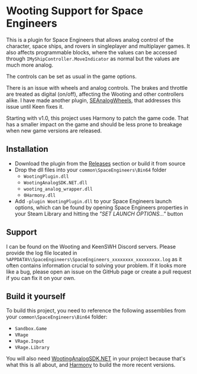 # Wooting Support for Space Engineers

This is a plugin for Space Engineers that allows analog control of the character, space ships, and rovers in singleplayer and multiplayer games. It also affects programmable blocks, where the values can be accessed through `IMyShipController.MoveIndicator` as normal but the values are much more analog.

The controls can be set as usual in the game options.

There is an issue with wheels and analog controls. The brakes and throttle are treated as digital (on/off), affecting the Wooting and other controllers alike. I have made another plugin, [SEAnalogWheels](https://github.com/Garbius/SEAnalogWheels), that addresses this issue until Keen fixes it.

Starting with v1.0, this project uses Harmony to patch the game code. That has a smaller impact on the game and should be less prone to breakage when new game versions are released.


## Installation

* Download the plugin from the [Releases](https://github.com/Garbius/WootingPlugin/releases) section or build it from source
* Drop the dll files into your `common\SpaceEngineers\Bin64` folder
  * `WootingPlugin.dll`
  * `WootingAnalogSDK.NET.dll`
  * `wooting_analog_wrapper.dll`
  * `0Harmony.dll`
* Add `-plugin WootingPlugin.dll` to your Space Engineers launch options, which can be found by opening Space Engineers properties in your Steam Library and hitting the _"SET LAUNCH OPTIONS..."_ button


## Support

I can be found on the Wooting and KeenSWH Discord servers. Please provide the log file located in `%APPDATA%\SpaceEngineers\SpaceEngineers_xxxxxxxx_xxxxxxxxx.log` as it often contains information crucial to solving your problem. If it looks more like a bug, please open an issue on the GitHub page or create a pull request if you can fix it on your own.


## Build it yourself

To build this project, you need to reference the following assemblies from your `common\SpaceEngineers\Bin64` folder:
* `Sandbox.Game`
* `VRage`
* `VRage.Input`
* `VRage.Library`

You will also need [WootingAnalogSDK.NET](https://www.nuget.org/packages/WootingAnalogSDK.NET/) in your project because that's what this is all about, and [Harmony](https://www.nuget.org/packages/lib.harmony) to build the more recent versions.
